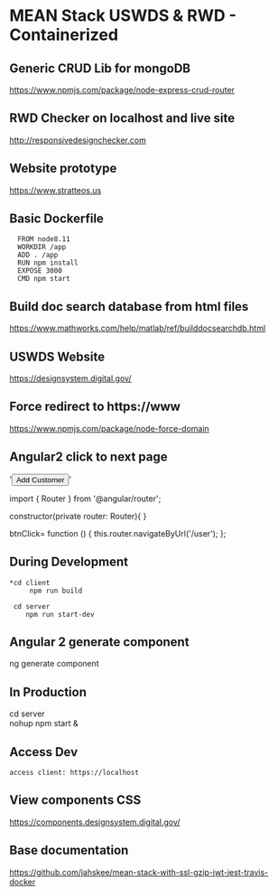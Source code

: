 # MEAN Stack USWDS & RWD - Containerized

## Generic CRUD Lib for mongoDB
   https://www.npmjs.com/package/node-express-crud-router

## RWD Checker on localhost and live site
   http://responsivedesignchecker.com

## Website prototype
   https://www.stratteos.us
   
## Basic Dockerfile

      FROM node8.11
      WORKDIR /app
      ADD . /app
      RUN npm install
      EXPOSE 3000
      CMD npm start
   
## Build doc search database from html files
   https://www.mathworks.com/help/matlab/ref/builddocsearchdb.html

## USWDS Website
   https://designsystem.digital.gov/

## Force redirect to https://www
   https://www.npmjs.com/package/node-force-domain
   
## Angular2 click to next page

   '<a routerLink="/Service/Sign_in"><button class="btn btn-success pull-right" > Add Customer</button></a>'

   import { Router } from '@angular/router';
   
   constructor(private router: Router){
   }

   btnClick= function () {
           this.router.navigateByUrl('/user');
   };
   
## During Development

    *cd client
         npm run build
            
     cd server
        npm run start-dev
        
## Angular 2 generate component
   ng generate component

## In Production
   
   cd server   
   nohup npm start &
   
## Access Dev  
    access client: https://localhost
    
## View components CSS
  https://components.designsystem.digital.gov/

## Base documentation
  https://github.com/jahskee/mean-stack-with-ssl-gzip-jwt-jest-travis-docker
